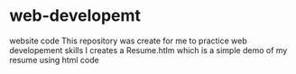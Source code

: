 # web-developemt
website code
This repository was create for me to practice web developement skills
I creates a Resume.htlm which is a simple demo of my resume using html code
